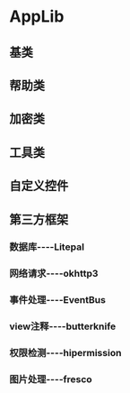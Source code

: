 # AppLib
## 基类
## 帮助类
## 加密类
## 工具类
## 自定义控件
## 第三方框架
### 数据库----Litepal
### 网络请求----okhttp3
### 事件处理----EventBus
### view注释----butterknife
### 权限检测----hipermission
### 图片处理----fresco
